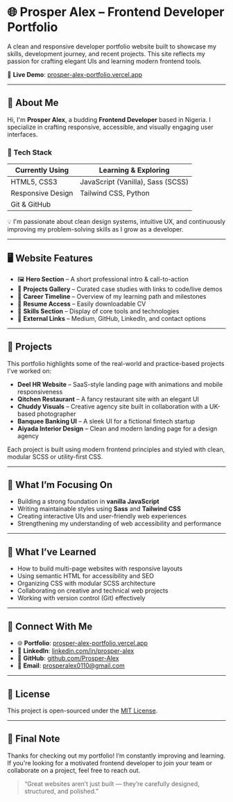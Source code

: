 # 🌐 Prosper Alex – Frontend Developer Portfolio

A clean and responsive developer portfolio website built to showcase my skills, development journey, and recent projects. This site reflects my passion for crafting elegant UIs and learning modern frontend tools.

🔗 **Live Demo**: [prosper-alex-portfolio.vercel.app](https://prosper-alex-portfolio.vercel.app)

---

## 📌 About Me

Hi, I'm **Prosper Alex**, a budding **Frontend Developer** based in Nigeria. I specialize in crafting responsive, accessible, and visually engaging user interfaces.

### 🔧 Tech Stack

| Currently Using     | Learning & Exploring                  |
|---------------------|----------------------------------------|
| HTML5, CSS3         | JavaScript (Vanilla), Sass (SCSS)      |
| Responsive Design   | Tailwind CSS, Python                   |
| Git & GitHub        |                                       |

💡 I'm passionate about clean design systems, intuitive UX, and continuously improving my problem-solving skills as I grow as a developer.

---

## 🖥️ Website Features

- 🖼️ **Hero Section** – A short professional intro & call-to-action
- 💼 **Projects Gallery** – Curated case studies with links to code/live demos
- 🧭 **Career Timeline** – Overview of my learning path and milestones
- 📝 **Resume Access** – Easily downloadable CV
- 🧠 **Skills Section** – Display of core tools and technologies
- 🔗 **External Links** – Medium, GitHub, LinkedIn, and contact options

---

## 🚀 Projects

This portfolio highlights some of the real-world and practice-based projects I've worked on:

- **Deel HR Website** – SaaS-style landing page with animations and mobile responsiveness
- **Qitchen Restaurant** – A fancy restaurant site with an elegant UI
- **Chuddy Visuals** – Creative agency site built in collaboration with a UK-based photographer
- **Banquee Banking UI** – A sleek UI for a fictional fintech startup
- **Aiyada Interior Design** – Clean and modern landing page for a design agency

Each project is built using modern frontend principles and styled with clean, modular SCSS or utility-first CSS.

---

## 🎯 What I’m Focusing On

- Building a strong foundation in **vanilla JavaScript**
- Writing maintainable styles using **Sass** and **Tailwind CSS**
- Creating interactive UIs and user-friendly web experiences
- Strengthening my understanding of web accessibility and performance

---

## 🧠 What I’ve Learned

- How to build multi-page websites with responsive layouts
- Using semantic HTML for accessibility and SEO
- Organizing CSS with modular SCSS architecture
- Collaborating on creative and technical web projects
- Working with version control (Git) effectively

---

## 🔗 Connect With Me

- 🌐 **Portfolio**: [prosper-alex-portfolio.vercel.app](https://prosper-alex-portfolio.vercel.app)
- 💼 **LinkedIn**: [linkedin.com/in/prosper-alex](https://www.linkedin.com/in/prosper-alex)
- 🐙 **GitHub**: [github.com/Prosper-Alex](https://github.com/Prosper-Alex)
- 📧 **Email**: [prosperalex0110@gmail.com](mailto:prosperalex0110@gmail.com)


---

## 📄 License

This project is open-sourced under the [MIT License](LICENSE).

---

## 🙌 Final Note

Thanks for checking out my portfolio! I’m constantly improving and learning. If you're looking for a motivated frontend developer to join your team or collaborate on a project, feel free to reach out.

> “Great websites aren’t just built — they’re carefully designed, structured, and polished.”
